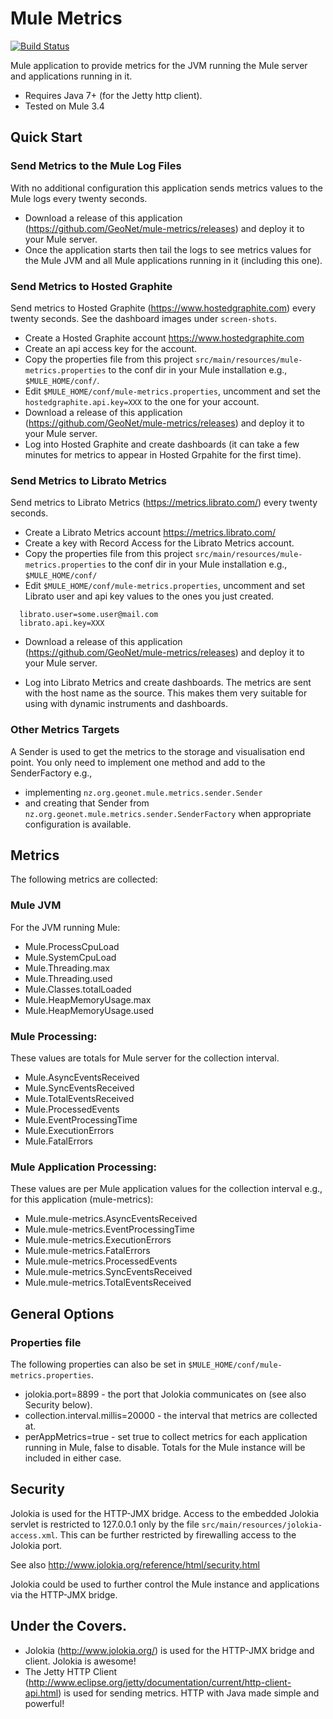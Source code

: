 # Mule Metrics

[![Build Status](https://snap-ci.com/elZXlVG6g4wDiDucm5MaFtyRqxDMg1wAdVVkW0ZoH60/build_image)](https://snap-ci.com/projects/GeoNet/mule-metrics/build_history)

Mule application to provide metrics for the JVM running the Mule server and applications running in it.

* Requires Java 7+ (for the Jetty http client).
* Tested on Mule 3.4


## Quick Start

### Send Metrics to the Mule Log Files

With no additional configuration this application sends metrics values to the Mule logs every twenty seconds.

* Download a release of this application (https://github.com/GeoNet/mule-metrics/releases) and deploy it to your Mule server.
* Once the application starts then tail the logs to see metrics values for the Mule JVM and all Mule applications running in
it (including this one).


### Send Metrics to Hosted Graphite

Send metrics to Hosted Graphite (https://www.hostedgraphite.com) every twenty seconds.  See the dashboard images under `screen-shots`.

* Create a Hosted Graphite account https://www.hostedgraphite.com
* Create an api access key for the account.
* Copy the properties file from this project `src/main/resources/mule-metrics.properties` to the conf dir in your Mule installation e.g., `$MULE_HOME/conf/`.
* Edit `$MULE_HOME/conf/mule-metrics.properties`, uncomment and set the `hostedgraphite.api.key=XXX` to the one for your account.
* Download a release of this application (https://github.com/GeoNet/mule-metrics/releases) and deploy it to your Mule server.
* Log into Hosted Graphite and create dashboards (it can take a few minutes for metrics to appear in Hosted Grpahite for the first time).


### Send Metrics to Librato Metrics

Send metrics to Librato Metrics (https://metrics.librato.com/) every twenty seconds.

* Create a Librato Metrics account https://metrics.librato.com/
* Create a key with Record Access for the Librato Metrics account.
* Copy the properties file from this project `src/main/resources/mule-metrics.properties` to the conf dir in your Mule installation e.g., `$MULE_HOME/conf/`
* Edit `$MULE_HOME/conf/mule-metrics.properties`, uncomment and set Librato user and api key values to the ones you just created.

```
  librato.user=some.user@mail.com
  librato.api.key=XXX
```

* Download a release of this application (https://github.com/GeoNet/mule-metrics/releases) and deploy it to your Mule server.

* Log into Librato Metrics and create dashboards.  The metrics are sent with the host name as the source.
 This makes them very suitable for using with dynamic instruments and dashboards.


### Other Metrics Targets

A Sender is used to get the metrics to the storage and visualisation end point.  You only need to implement one method and add to the SenderFactory e.g.,

 * implementing `nz.org.geonet.mule.metrics.sender.Sender`
 * and creating that Sender from `nz.org.geonet.mule.metrics.sender.SenderFactory` when appropriate configuration is available.

## Metrics

The following metrics are collected:

### Mule JVM

For the JVM running Mule:

* Mule.ProcessCpuLoad
* Mule.SystemCpuLoad
* Mule.Threading.max
* Mule.Threading.used
* Mule.Classes.totalLoaded
* Mule.HeapMemoryUsage.max
* Mule.HeapMemoryUsage.used

### Mule Processing:

These values are totals for Mule server for the collection interval.

* Mule.AsyncEventsReceived
* Mule.SyncEventsReceived
* Mule.TotalEventsReceived
* Mule.ProcessedEvents
* Mule.EventProcessingTime
* Mule.ExecutionErrors
* Mule.FatalErrors

### Mule Application Processing:

These values are per Mule application values for the collection interval e.g., for this application (mule-metrics):

* Mule.mule-metrics.AsyncEventsReceived
* Mule.mule-metrics.EventProcessingTime
* Mule.mule-metrics.ExecutionErrors
* Mule.mule-metrics.FatalErrors
* Mule.mule-metrics.ProcessedEvents
* Mule.mule-metrics.SyncEventsReceived
* Mule.mule-metrics.TotalEventsReceived


## General Options

### Properties file

The following properties can also be set in `$MULE_HOME/conf/mule-metrics.properties`.

* jolokia.port=8899 - the port that Jolokia communicates on (see also Security below).
* collection.interval.millis=20000 - the interval that metrics are collected at.
* perAppMetrics=true - set true to collect metrics for each application running in Mule, false to disable.  Totals for
 the Mule instance will be included in either case.

## Security

 Jolokia is used for the HTTP-JMX bridge.  Access to the embedded Jolokia servlet is restricted to 127.0.0.1 only by the
 file `src/main/resources/jolokia-access.xml`.  This can be further restricted by firewalling access to the Jolokia port.

 See also http://www.jolokia.org/reference/html/security.html

 Jolokia could be used to further control the Mule instance and applications via the HTTP-JMX bridge.


## Under the Covers.

* Jolokia (http://www.jolokia.org/) is used for the HTTP-JMX bridge and client.  Jolokia is awesome!
* The Jetty HTTP Client (http://www.eclipse.org/jetty/documentation/current/http-client-api.html) is used for sending metrics.  HTTP with Java
  made simple and powerful!



